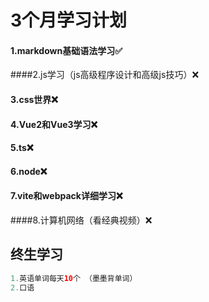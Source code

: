 # 3个月学习计划

#### 1.markdown基础语法学习✅

####2.js学习（js高级程序设计和高级js技巧）❌

#### 3.css世界❌

#### 4.Vue2和Vue3学习❌

#### 5.ts❌

#### 6.node❌

#### 7.vite和webpack详细学习❌

####8.计算机网络（看经典视频）❌

## 终生学习

```java
1.英语单词每天10个 （墨墨背单词）
2.口语
```



